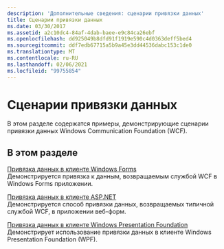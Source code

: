 ```yaml
---
description: 'Дополнительные сведения: сценарии привязки данных'
title: Сценарии привязки данных
ms.date: 03/30/2017
ms.assetid: a2c10dc4-84af-4dab-baee-e9c84ca26ebf
ms.openlocfilehash: dd925049b8dfd91f1919e590c4d0363deff5bed4
ms.sourcegitcommit: ddf7edb67715a5b9a45e3dd44536dabc153c1de0
ms.translationtype: MT
ms.contentlocale: ru-RU
ms.lasthandoff: 02/06/2021
ms.locfileid: "99755854"
---
```

# <a name="data-binding-scenarios"></a>Сценарии привязки данных

В этом разделе содержатся примеры, демонстрирующие сценарии привязки данных Windows Communication Foundation (WCF).  
  
## <a name="in-this-section"></a>В этом разделе  

 [Привязка данных в клиенте Windows Forms](data-binding-in-a-windows-forms-client.md)  
 Демонстрируется привязка к данным, возвращаемым службой WCF в Windows Forms приложении.  
  
 [Привязка данных в клиенте ASP.NET](data-binding-in-an-aspnet-client.md)  
 Демонстрируется способ привязки данных, возвращаемых типичной службой WCF, в приложении веб-форм.  
  
 [Привязка данных в клиенте Windows Presentation Foundation](data-binding-in-a-wpf-client.md)  
 Демонстрирует использование привязки данных в клиенте Windows Presentation Foundation (WPF).
